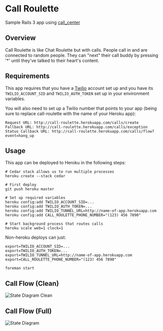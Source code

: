 Call Roulette
=============

Sample Rails 3 app using [call_center](https://github.com/zendesk/call_roulette)

Overview
--------

Call Roulette is like Chat Roulette but with calls. People call in and are connected to random people. They can "next" their call buddy by pressing '*' until they've talked to their heart's content.

Requirements
------------

This app requires that you have a [Twilio](http://twilio.com) account set up and you have its `TWILIO_ACCOUNT_SID` and `TWILIO_AUTH_TOKEN` set up in your environment variables.

You will also need to set up a Twilio number that points to your app (being sure to replace call-roulette with the name of your Heroku app):

    Request URL: http://call-roulette.herokuapp.com/calls/create
    Fallback URL: http://call-roulette.herokuapp.com/calls/exception
    Status Callback URL: http://call-roulette.herokuapp.com/calls/flow?event=hang_up

Usage
-----

This app can be deployed to Heroku in the following steps:

    # Cedar stack allows us to run multiple processes
    heroku create --stack cedar

    # First deploy
    git push heroku master

    # Set up required variables
    heroku config:add TWILIO_ACCOUNT_SID=...
    heroku config:add TWILIO_AUTH_TOKEN=...
    heroku config:add TWILIO_TUNNEL_URL=http://name-of-app.herokuapp.com
    heroku config:add CALL_ROULETTE_PHONE_NUMBER="(123) 456 7890"

    # Start background process that routes calls
    heroku scale web=1 clock=1

Non-heroku deploys can just:

    export=TWILIO_ACCOUNT_SID=...
    export=TWILIO_AUTH_TOKEN=...
    export=TWILIO_TUNNEL_URL=http://name-of-app.herokuapp.com
    export=CALL_ROULETTE_PHONE_NUMBER="(123) 456 7890"
    
    foreman start

Call Flow (Clean)
-----------------

![State Diagram Clean](http://f.cl.ly/items/3D3Y0z2J1z1Y2F0t2n17/CallRouletteStateDiagramClean.png "State Diagram Clean")

Call Flow (Full)
----------------

![State Diagram](http://f.cl.ly/items/0E1K0i040n0L132k1m0B/CallRouletteStateDiagram.png "State Diagram")
